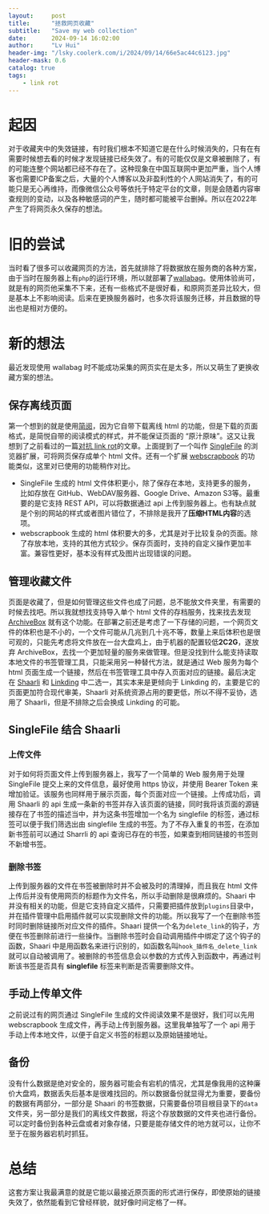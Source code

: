 ```yaml
---
layout:     post
title:      "拯救网页收藏"
subtitle:   "Save my web collection"
date:       2024-09-14 16:02:00
author:     "Lv Hui"
header-img: "/lsky.coolerk.com/i/2024/09/14/66e5ac44c6123.jpg"
header-mask: 0.6
catalog: true
tags:
    - link rot
---
```


# 起因

对于收藏夹中的失效链接，有时我们根本不知道它是在什么时候消失的，只有在有需要时候想去看的时候才发现链接已经失效了。有的可能仅仅是文章被删除了，有的可能连整个网站都已经不存在了。这种现象在中国互联网中更加严重，当个人博客也需要ICP备案之后，大量的个人博客以及非盈利性的个人网站消失了，有的可能只是无心再维持，而像微信公众号等依托于特定平台的文章，则是会随着内容审查规则的变动，以及各种敏感词的产生，随时都可能被平台删掉。所以在2022年产生了将网页永久保存的想法。

# 旧的尝试

当时看了很多可以收藏网页的方法，首先就排除了将数据放在服务商的各种方案，由于当时在服务器上有`php`的运行环境，所以就部署了[wallabag](https://github.com/wallabag/wallabag)。使用体验尚可，就是有的网页他采集不下来，还有一些格式不是很好看，和原网页差异比较大，但是基本上不影响阅读。后来在更换服务器时，也多次将该服务迁移，并且数据的导出也是相对方便的。

# 新的想法

最近发现使用 wallabag 时不能成功采集的网页实在是太多，所以又萌生了更换收藏方案的想法。

## 保存离线页面

第一个想到的就是使用[简阅](https://github.com/Kenshin/simpread)，因为它自带下载离线 html 的功能，但是下载的页面格式，是简悦自带的阅读模式的样式，并不能保证页面的 “原汁原味”。这又让我想到了之前看过的一篇[对抗 link rot](https://wzyboy.im/post/1437.html)的文章。上面提到了一个叫作 [SingleFile](https://github.com/gildas-lormeau/SingleFile) 的浏览器扩展，可将网页保存成单个 html 文件。还有一个扩展 [webscrapbook](https://github.com/danny0838/webscrapbook) 的功能类似，这里对已使用的功能稍作对比。

- SingleFile 生成的 html 文件体积更小，除了保存在本地，支持更多的服务，比如存放在 GitHub、WebDAV服务器、Google Drive、Amazon S3等。最重要的是它支持 REST API，可以将数据通过 api 上传到服务器上。也有缺点就是个别的网站的样式或者图片错位了，不排除是我开了**压缩HTML内容**的选项。
- webscrapbook 生成的 html 体积要大的多，尤其是对于比较复杂的页面。除了存放本地，支持的其他方式较少。保存页面时，支持的自定义操作更加丰富。兼容性更好，基本没有样式及图片出现错误的问题。

## 管理收藏文件

页面是收藏了，但是如何管理这些文件也成了问题，总不能放文件夹里，有需要的时候去找吧。所以我就想找支持导入单个 html 文件的存档服务，找来找去发现 [ArchiveBox](https://github.com/ArchiveBox/ArchiveBox) 就有这个功能。在部署之前还是考虑了一下存储的问题，一个网页文件的体积也是不小的，一个文件可能从几兆到几十兆不等，数量上来后体积也是很可观的，只能先考虑将文件放在一台大盘鸡上，由于机器的配置较低**2C2G**，遂放弃 ArchiveBox，去找一个更加轻量的服务来做管理。但是没找到什么能支持读取本地文件的书签管理工具，只能采用另一种替代方法，就是通过 Web 服务为每个 html 页面生成一个链接，然后在书签管理工具中存入页面对应的链接。最后决定在 [Shaarli](https://github.com/shaarli/Shaarli) 和 [Linkding](https://github.com/sissbruecker/linkding) 中二选一，其实本来是更倾向于 Linkding 的，主要是它的页面更加符合现代审美，Shaarli 对系统资源占用的要更低，所以不得不妥协，选用了 Shaarli，但是不排除之后会换成 Linkding 的可能。

## SingleFile 结合 Shaarli

### 上传文件

对于如何将页面文件上传到服务器上，我写了一个简单的 Web 服务用于处理 SingleFile 提交上来的文件信息，最好使用 https 协议，并使用 Bearer Token 来增加验证。该服务也同样用于展示页面，每个页面对应一个链接。上传成功后，调用 Shaarli 的 api 生成一条新的书签并存入该页面的链接，同时我将该页面的源链接存在了书签的描述当中，并为这条书签增加一个名为 singlefile 的标签，通过标签可以便于我们筛选出由 singlefile 生成的书签。为了不存入重复的书签，在添加新书签前可以通过 Sharrli 的 api 查询已存在的书签，如果查到相同链接的书签则不新增书签。

### 删除书签

上传到服务器的文件在书签被删除时并不会被及时的清理掉，而且我在 html 文件上传后并没有使用网页的标题作为文件名，所以手动删除是很麻烦的。Shaari 中并没有相关的功能，但是它支持自定义插件，只需要把插件放到`plugins`目录中，并在插件管理中启用插件就可以实现删除文件的功能。所以我写了一个在删除书签时同时删除链接所对应文件的插件。Shaari 提供一个名为`delete_link`的钩子，方便在书签删除前进行一些操作。当删除书签时会自动调用插件中绑定了这个钩子的函数，Shaari 中是用函数名来进行识别的，如函数名叫`hook_插件名_delete_link`就可以自动被调用了。被删除的书签信息会以参数的方式传入到函数中，再通过判断该书签是否具有 **singlefile** 标签来判断是否需要删除文件。

## 手动上传单文件

之前说过有的网页通过 SingleFile 生成的文件阅读效果不是很好，我们可以先用 webscrapbook 生成文件，再手动上传到服务器。这里我单独写了一个 api 用于手动上传本地文件，以便于自定义书签的标题以及原始链接地址。

## 备份

没有什么数据是绝对安全的，服务器可能会有宕机的情况，尤其是像我用的这种廉价大盘鸡，数据丢失后基本是很难找回的。所以数据备份就显得尤为重要，要备份的数据有两部分，一部分是 Shaari 的书签数据，只需要备份项目根目录下的`data`文件夹，另一部分是我们的离线文件数据，将这个存放数据的文件夹也进行备份。可以定时备份到各种云盘或者对象存储，只要是能存储文件的地方就可以，让你不至于在服务器宕机时抓狂。

# 总结

这套方案让我最满意的就是它能以最接近原页面的形式进行保存，即使原始的链接失效了，依然能看到它曾经样貌，就好像时间定格了一样。